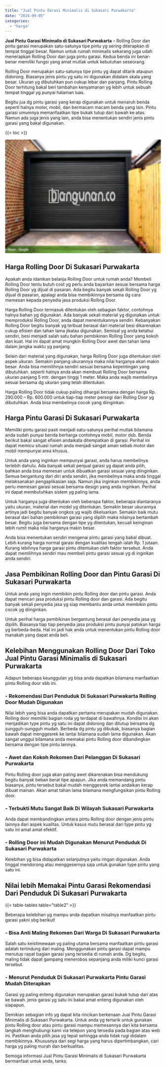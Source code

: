 ```yaml
---
title: "Jual Pintu Garasi Minimalis di Sukasari Purwakarta"
date: "2024-09-05"
categories: 
  - "harga"
---
```


**Jual Pintu Garasi Minimalis di Sukasari Purwakarta** – Rolling Door dan pintu garasi merupakan satu-satunya tipe pintu yg sering diterapkan di tempat tinggal besar. Namun untuk rumah minimalis sekarang juga udah menerapkan Rolling Door dan juga pintu garasi. Kedua benda ini benar-benar memiliki fungsi yang amat mutlak untuk kebutuhan seseorang.

Rolling Door merupakan satu-satunya tipe pintu yg dapat ditarik ataupun didorong. Biasanya jenis pintu yg satu ini digunakan didalam skala yang besar. Ukuran yg dibutuhkan pun cukup lebar dan panjang. Pintu Rolling Door terhitung bakal beri tambahan kenyamanan yg lebih untuk sebuah tempat tinggal yg punyai halaman luas.

Begitu jua dg pintu garasi yang kerap digunakan untuk menaruh benda seperti halnya motor, mobil, dan bermacam macam benda yang lain. Pintu garasi umumnya memanfaatkan tipe bukak tutup dari bawah ke atas. Namun ada juga jenis yang lain, anda bisa menentukan sendiri jenis pintu garasi yang bakal digunakan.

{{< toc >}}

![Jual Pintu Garasi Minimalis di Sukasari Purwakarta](/images/pintu-garasi-05.png)

## Harga Rolling Door Di Sukasari Purwakarta

Apakah anda idamkan belanja Rolling Door untuk rumah anda? Membeli Rolling Door tentu butuh cost yg perlu anda bayarkan sesuai bersama harga Rolling Door yg dijual di pasaran. Ada begitu banyak sekali Rolling Door yg dijual di pasaran, apalagi anda bisa membikinnya bersama dg cara memesan kepada penyedia jasa produksi Rolling Door.

Harga Rolling Door termasuk ditentukan oleh sebagian faktor, contohnya halnya bahan yg digunakan. Ada banyak sekali material yg digunakan untuk memproduksi Rolling Door, anda dapat menentukannya sendiri. Kebanyakan Rolling Door begitu banyak yg terbuat berasal dari material besi dikarenakan cukup efisien dan tahan lama jikalau digunakan. Semisal yg anda ketahui sendiri, besi menjadi salah satu bahan pembikinan Rolling Door yang kokoh dan kuat. Hal ini dapat amat mungkin Rolling Door awet dan tahan lama dalam jangka waktu yg panjang.

Selain dari material yang digunakan, harga Rolling Door juga ditentukan oleh aspek ukuran. Semakin panjang ukurannya maka nilai harganya akan makin besar. Anda bisa memilihnya sendiri sesuai bersama kepentingan yang dibutuhkan. seperti halnya anda akan membuat Rolling Door bersama ukuran panjang 5 mtr. dengan tinggi 1 meter. Maka anda wajib membelinya sesuai bersama dg ukuran yang telah ditentukan.

Harga Rolling Door tidak cukup paling dihargai bersama dengan harga Rp. 290.000 – Rp. 600.000 untuk tiap-tiap meter persegi dari Rolling Door yg dibutuhkan. Anda bisa membelinya cocok yang diinginkan.

## Harga Pintu Garasi Di Sukasari Purwakarta

Memiliki pintu garasi pasti menjadi satu-satunya perihal mutlak bilamana anda sudah punyai benda berharga contohnya mobil, motor dsb. Benda berikut bakal sangat efisien andaikata ditempatkan di garasi. Perihal ini dapat memicu situasi rumah anda menjadi sangat aman sebab motor dan mobil mempunyai area khusus.

Untuk anda yang inginkan mempunyai garasi, anda harus membelinya terlebih dahulu. Ada banyak sekali penjual garasi yg dapat anda pilih, bahkan anda bisa memesan untuk dibuatkan garasi sesuai yang diinginkan. Semua bergantung dari diri anda sendiri, jika membelinya maka anda tinggal melaksanakan pengaplikasian saja. Namun jika inginkan membikinnya, anda perlu memesan garasi sesuai bersama design yang anda inginkan. Perihal ini dapat membutuhkan sistem yg paling lama.

Untuk harganya juga ditentukan oleh beberapa faktor, beberapa diantaranya yaitu ukuran, material dan model yg ditentukan. Semakin besar ukurannya artinya jadi begitu banyak ongkos yg wajib dikeluarkan. Semakin baik mutu berasal dari bahan pembikinan garasi yang dipilih maka nilainya bertambah besar. Begitu juga bersama dengan tipe yg ditentukan, kecuali keinginan lebih rumit maka nilai harganya makin besar.

Anda bisa menentukan sendiri mengenai pintu garasi yang bakal dibuat. Lebih kurang harga normal garasi dengan kualitas tengah ialah Rp. 1 jutaan. Kurang lebihnya harga garasi pintu ditentukan oleh faktor tersebut. Anda dapat memilihnya sendiri mau membeli pintu garasi sesuai yg di inginkan anda sendiri.

## Jasa Pembikinan Rolling Door dan Pintu Garasi Di Sukasari Purwakarta

Untuk anda yang ingin membikin pintu Rolling door dan pintu garasi. Anda dapat mencari jasa produksi pintu Rolling door dan garasi. Ada begitu banyak sekali penyedia jasa yg siap membantu anda untuk membikin pintu cocok yg diinginkan.

Untuk perihal harga pembikinan bergantung berasal dari penyedia jasa yg dipilih. Biasanya tiap tiap penyedia jasa produksi pintu punyai patokan harga yg berbeda-beda. Hal ini jadi hak anda untuk menentukan pintu Rolling door manakah yang dapat anda beli.

## Kelebihan Menggunakan Rolling Door Dari Toko Jual Pintu Garasi Minimalis di Sukasari Purwakarta

Adapun beberapa keunggulan yg bisa anda dapatkan bilamana manfaatkan pintu Rolling door sbb ini.

### \- Rekomendasi Dari Penduduk Di Sukasari Purwakarta Rolling Door Mudah Digunakan

Nilai lebih yang bisa anda dapatkan pertama merupakan mudah digunakan. Rolling door memiliki bagian roda yg terdapat di bawahnya. Kondisi ini akan menjadikan type pintu yg satu ini dapat didorong dan ditutup bersama dg sungguh-sungguh mudah. Berbeda dg pintu yg dibukak, biasanya bagian bawah dapat menggesrek ke lantai bilamana sudah lama digunakan. Akan sangat unggul bilamana anda memakai pintu Rolling door dibandingkan bersama dengan tipe pintu lainnya.

### \- Awet dan Kokoh Rekomen Dari Pelanggan Di Sukasari Purwakarta

Pintu Rolling door juga akan paling awet dikarenakan bisa mendukung begitu banyak beban berat tipe apapun. Jika anda memandang pintu biasanya, pintu tersebut bakal mudah menggesrek lantai andaikan kerap dibuat mainan. Akan amat tahan lama bilamana mengfungsikan pintu Rolling door.

### \- Terbukti Mutu Sangat Baik Di Wilayah Sukasari Purwakarta

Anda dapat membandingkan antara pintu Rolling door dengan jenis pintu lainnya dari aspek kualitas. Untuk kasus mutu berasal dari type pintu yg satu ini amat amat efektif.

### \- Rolling Door ini Mudah Digunakan Menurut Penduduk Di Sukasari Purwakarta

Kelebihan yg bisa didapatkan selanjutnya yaitu ringan digunakan. Anda tinggal mendorong atau menggesernya saja untuk gunakan type pintu yang satu ini.

## Nilai lebih Memakai Pintu Garasi Rekomendasi Dari Penduduk Di Sukasari Purwakarta

{{< table-tables table="table2" >}}

Beberapa kelebihan yg mampu anda dapatkan misalnya manfaatkan pintu garasi yakni sbg berikut!

### \- Bisa Anti Maling Rekomen Dari Warga Di Sukasari Purwakarta

Salah satu keistimewaan yg paling utama bersama manfaatkan pintu garasi adalah terlindung dari maling. Menggunakan pintu garasi dapat mampu menutup rapat bagian garasi yang tersedia di rumah anda. Dg begitu, maling tidak dapat gampang menerobos sepanjang anda miliki kunci garasi tersebut.

### \- Menurut Penduduk Di Sukasari Purwakarta Pintu Garasi Mudah Diterapkan

Garasi yg paling enteng digunakan merupakan garasi bukak tutup dari atas ke bawah. jenis garasi yg satu ini bakal amat enteng digunakan oleh siapapun.

Demikian sebagian info yg dapat kita rincikan berkenaan Jual Pintu Garasi Minimalis di Sukasari Purwakarta. Untuk anda yg tertarik untuk gunakan pintu Rolling door atau pintu garasi mampu memesannya dari kita bersama langkah menghubungi kami via telepon yang tersedia pada bagian atas web ini. Pastikan anda pilih jasa yg tepat sehingga anda tidak rugi didalam membikinnya. Khususnya dari segi harga yang harus dipertimbangkan, cari harga yg paling murah dan berkualitas.

Semoga informasi Jual Pintu Garasi Minimalis di Sukasari Purwakarta bermanfaat untuk anda, tanks.
